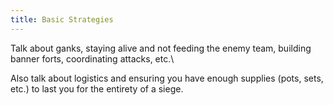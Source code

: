 ```yaml
---
title: Basic Strategies
---
```


Talk about ganks, staying alive and not feeding the enemy team, building banner forts, coordinating attacks, etc.\

Also talk about logistics and ensuring you have enough supplies (pots, sets, etc.) to last you for the entirety of a siege.